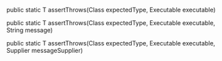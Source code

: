 public static <T extends Throwable> T assertThrows(Class<T> expectedType, Executable executable)
  
public static <T extends Throwable> T assertThrows(Class<T> expectedType, Executable executable, String message)
  
public static <T extends Throwable> T assertThrows(Class<T> expectedType, Executable executable, Supplier<String> messageSupplier)
